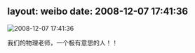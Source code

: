 layout: weibo
date: 2008-12-07 17:41:36
---
<meta name="referrer" content="no-referrer" />

<img src="/images/favicon.ico" style="float: left;"/>2008-12-07 17:41:36

我们的物理老师，一个极有意思的人！！

